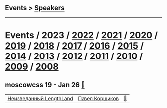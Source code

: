 ## Events > [Speakers](speakers.md)
---

# Events / 2023 / [2022](/2022.md) / [2021](/2021.md) / [2020](/2020.md) / [2019](/2019.md) / [2018](/2018.md) / [2017](/2017.md) / [2016](/2016.md) / [2015](/2015.md) / [2014](/2014.md) / [2013](/2013.md) / [2012](/2012.md) / [2011](/2011.md) / [2010](/2010.md) / [2009](/2009.md) / [2008](/2008.md) 

## moscowcss 19 - Jan 26 [:movie_camera:](https:&#x2F;&#x2F;youtu.be&#x2F;Ptlv_HZ8UFc)
| | | |
| --- | :---: | --- |
| [Неизведанный LengthLand](https://youtu.be/Ptlv_HZ8UFc)  |  [Павел Коршиков](speakers/Павел%20Коршиков.md)  | [:notebook:](https://drive.google.com/drive/folders/1dUyW9cUAozhbLx6hRFietNiKH3drcdnw)   |
